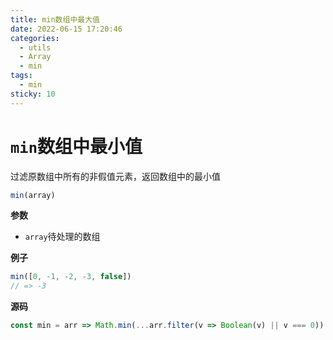 ```yaml
---
title: min数组中最大值
date: 2022-06-15 17:20:46
categories: 
  - utils
  - Array
  - min
tags: 
  - min
sticky: 10
---
```


# `min`数组中最小值

过滤原数组中所有的非假值元素，返回数组中的最小值

```js
min(array)
```

**参数**

- `array`待处理的数组

**例子**

```js
min([0, -1, -2, -3, false])
// => -3
```

**源码**

```js
const min = arr => Math.min(...arr.filter(v => Boolean(v) || v === 0))
```
